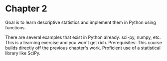 # Chapter 2

Goal is to learn descriptive statistics and implement them in Python using functions.

There are several examples that exist in Python already: sci-py, numpy, etc. This is a learning exercise and you won't get rich. Prerequisites: This course builds directly off the previous chapter's work. Proficient use of a statistical library like SciPy.
